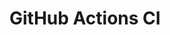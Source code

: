 # GitHub Actions CI














































































































































































































































































































































































































































































































































































































































































































































































































































































































































































































































































































































































































































































































































































































































































































































































































































































































































































































































































































































































































































































































































































































































































































































































































































































































































































































































































































































































































































































































































































































